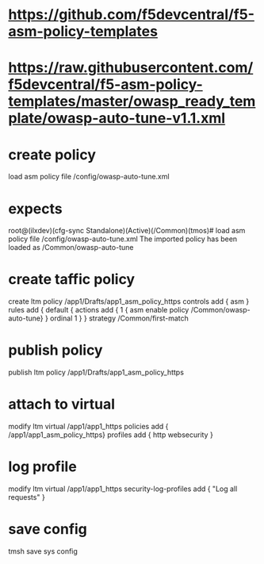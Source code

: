 # https://github.com/f5devcentral/f5-asm-policy-templates
# https://raw.githubusercontent.com/f5devcentral/f5-asm-policy-templates/master/owasp_ready_template/owasp-auto-tune-v1.1.xml
# create policy 
load asm policy file /config/owasp-auto-tune.xml

# expects
root@(ilxdev)(cfg-sync Standalone)(Active)(/Common)(tmos)# load asm policy file /config/owasp-auto-tune.xml
The imported policy has been loaded as /Common/owasp-auto-tune

# create taffic policy
create ltm policy /app1/Drafts/app1_asm_policy_https controls add { asm } rules add { default { actions add { 1 { asm enable policy /Common/owasp-auto-tune} } ordinal 1 } } strategy /Common/first-match

# publish policy
publish ltm policy /app1/Drafts/app1_asm_policy_https
# attach to virtual

modify ltm virtual /app1/app1_https policies add { /app1/app1_asm_policy_https} profiles add { http websecurity } 

# log profile
modify ltm virtual /app1/app1_https security-log-profiles add { "Log all requests" }
 
# save config
tmsh save sys config
